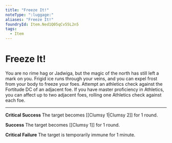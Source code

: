 ```yaml
---
title: "Freeze It!"
noteType: ":luggage:"
aliases: "Freeze It!"
foundryId: Item.Ned1Q05qCv55L2n5
tags:
  - Item
---
```


# Freeze It!

You are no rime hag or Jadwiga, but the magic of the north has still left a mark on you. Frigid ice runs through your veins, and you can expel frost from your body to freeze your foes. Attempt an athletics check against the Fortitude DC of an adjacent foe. If you have master proficiency in Athletics, you can affect up to two adjacent foes, rolling one Athletics check against each foe.

* * *

**Critical Success** The target becomes [[Clumsy 1|Clumsy 2]] for 1 round.

**Success** The target becomes [[Clumsy 1]] for 1 round.

**Critical Failure** The target is temporarily immune for 1 minute.
